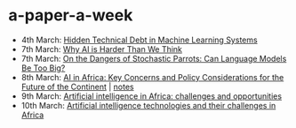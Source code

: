 # a-paper-a-week

- 4th March: [Hidden Technical Debt in Machine Learning Systems](https://papers.neurips.cc/paper/5656-hidden-technical-debt-in-machine-learning-systems.pdf)
- 7th March: [Why AI is Harder Than We Think](https://arxiv.org/abs/2104.12871)
- 7th March: [On the Dangers of Stochastic Parrots: Can Language Models Be Too Big?](https://dl.acm.org/doi/pdf/10.1145/3442188.3445922)
- 8th March: [AI in Africa: Key Concerns and Policy Considerations for the Future of the Continent](https://afripoli.org/ai-in-africa-key-concerns-and-policy-considerations-for-the-future-of-the-continent) | [notes](https://github.com/gigikenneth/a-paper-a-week/blob/main/random%20notes/March/AI%20in%20Africa:%20Key%20Concerns%20and%20Policy%20Considerations%20for%20the%20Future%20of%20the%20Continent.md)
- 9th March: [Artificial intelligence in Africa: challenges and opportunities](https://researchportal.northumbria.ac.uk/ws/portalfiles/portal/31309999/AI_in_Africa_Opportunities_and_Challenges_Paper_68_Manuscript.pdf)
- 10th March: [Artificial intelligence technologies and their challenges in Africa](https://financialmarketsjournal.co.za/artificial-intelligence-technologies-and-their-challenges-in-africa/)
